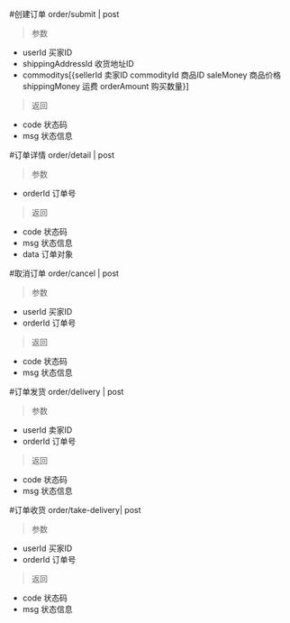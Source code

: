 #创建订单
order/submit | post
> 参数
* userId 买家ID
* shippingAddressId 收货地址ID
* commoditys[{sellerId 卖家ID  commodityId 商品ID  saleMoney 商品价格  shippingMoney 运费  orderAmount 购买数量}]

> 返回  
* code 状态码
* msg 状态信息

#订单详情
order/detail | post
> 参数  
* orderId 订单号

> 返回  
* code 状态码
* msg 状态信息
* data 订单对象

#取消订单
order/cancel | post
> 参数  
* userId 买家ID
* orderId 订单号

> 返回  
* code 状态码
* msg 状态信息

#订单发货
order/delivery | post
> 参数
* userId 卖家ID  
* orderId 订单号

> 返回  
* code 状态码
* msg 状态信息

#订单收货
order/take-delivery| post
> 参数  
* userId 买家ID
* orderId 订单号

> 返回  
* code 状态码
* msg 状态信息
